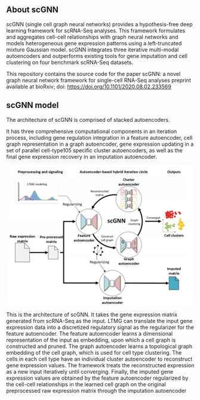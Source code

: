 ## About scGNN

scGNN (single cell graph neural networks) provides a hypothesis-free deep learning framework for scRNA-Seq analyses. This framework formulates and aggregates cell-cell relationships with graph neural networks and models heterogeneous gene expression patterns using a left-truncated mixture Gaussian model. scGNN integrates three iterative multi-modal autoencoders and outperforms existing tools for gene imputation and cell clustering on four benchmark scRNA-Seq datasets.

This repository contains the source code for the paper scGNN: a novel graph neural network framework for single-cell RNA-Seq analyses preprint available at bioRxiv; doi: https://doi.org/10.1101/2020.08.02.233569

## scGNN model

The architecture of scGNN is comprised of stacked autoencoders.

It has three comprehensive computational components in an iteration process, including gene regulation integration in a feature autoencoder, cell graph representation in a graph autoencoder, gene expression updating in a set of parallel cell-type105 specific cluster autoencoders, as well as the final gene expression recovery in an imputation
autoencoder.

![image](https://github.com/hurraygong/scGNN/blob/master/pictures/overview.jpg)

This is the architecture of scGNN. It takes the gene expression matrix generated from scRNA-Seq as the input. LTMG can translate the input gene expression data into a discretized regulatory signal as the regularizer for the feature autoencoder. The feature autoencoder learns a dimensional representation of the input as embedding, upon which a cell graph is constructed and pruned. The graph autoencoder learns a topological graph embedding of the cell graph, which is used for cell type clustering. The cells in each cell type have an individual cluster autoencoder to reconstruct gene expression values. The framework treats the reconstructed expression as a new input iteratively until converging. Finally, the imputed gene expression values are obtained by the feature autoencoder regularized by the cell-cell relationships in the learned cell graph on the original preprocessed raw expression matrix through the imputation autoencoder

